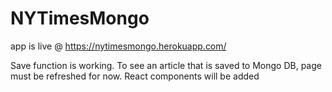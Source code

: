 # NYTimesMongo

app is live @ https://nytimesmongo.herokuapp.com/

Save function is working. To see an article that is saved to Mongo DB, page must be refreshed for now.
React components will be added
